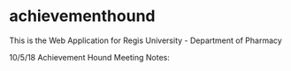 # achievementhound
This is the Web Application for Regis University - Department of Pharmacy 

10/5/18
Achievement Hound Meeting Notes:

